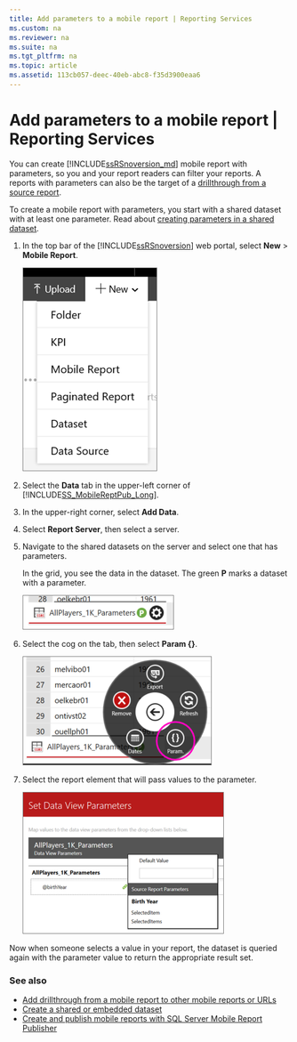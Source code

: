 ```yaml
---
title: Add parameters to a mobile report | Reporting Services
ms.custom: na
ms.reviewer: na
ms.suite: na
ms.tgt_pltfrm: na
ms.topic: article
ms.assetid: 113cb057-deec-40eb-abc8-f35d3900eaa6
---
```

# Add parameters to a mobile report | Reporting Services
You can create [!INCLUDE[ssRSnoversion_md](../../Topics/TopicNameContainA/includes/ssRSnoversion_md.md)] mobile report with parameters, so you and your report readers can filter your reports. A reports with parameters can also be the target of a [drillthrough from a source report](../../Topics/TopicNameContainA/Add-drillthrough-from-a-mobile-report-to-other-mobile-reports-or-URLs.md). 

To create a mobile report with parameters, you start with a shared dataset with at least one parameter. Read about [creating parameters in a shared dataset](../../Topics/TopicNameContainA/Create-a-Shared-Dataset-or-Embedded-Dataset--Report-Builder-and-SSRS-.md).  
1. In the top bar of the [!INCLUDE[ssRSnoversion](../../Topics/TopicNameContainA/includes/ssRSnoversion.md)] web portal, select **New** > **Mobile Report**.  
  
   ![PBI_SSMRP_NewMenu](../../Topics/TopicNameContainA/media/PBI_SSMRP_NewMenu.png)  
     
2. Select the **Data** tab in the upper-left corner of [!INCLUDE[SS_MobileReptPub_Long](../../Topics/TopicNameContainA/includes/SS_MobileReptPub_Long.md)].   
  
3. In the upper-right corner, select **Add Data**.  
  
4. Select **Report Server**, then select a server.  
  
5. Navigate to the shared datasets on the server and select one that has parameters.  
  
   In the grid, you see the data in the dataset. The green **P** marks a dataset with a parameter.  
     
   ![SSMRP_PforParam](../../Topics/TopicNameContainA/media/SSMRP_PforParam.png)  
  
6. Select the cog on the tab, then select **Param {}**.  
  
   ![SSMRP_ParamWheel](../../Topics/TopicNameContainA/media/SSMRP_ParamWheel.png)  
  
7. Select the report element that will pass values to the parameter.  
  
   ![SSMRP_SetParam](../../Topics/TopicNameContainA/media/SSMRP_SetParam.png)  
     
Now when someone selects a value in your report, the dataset is queried again with the parameter value to return the appropriate result set.     
  
### See also  
-  [Add drillthrough from a mobile report to other mobile reports or URLs](../../Topics/TopicNameContainA/Add-drillthrough-from-a-mobile-report-to-other-mobile-reports-or-URLs.md)
-  [Create a shared or embedded dataset](../../Topics/TopicNameContainA/Create-a-Shared-Dataset-or-Embedded-Dataset--Report-Builder-and-SSRS-.md)
- [Create and publish mobile reports with SQL Server Mobile Report Publisher](../../Topics/TopicNameNotContainA/Create-mobile-reports-with-SQL-Server-Mobile-Report-Publisher.md)  
  
  
